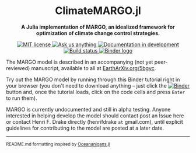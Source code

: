 <!-- Title -->
<h1 align="center">
  ClimateMARGO.jl
</h1>

<!-- description -->
<p align="center">
  <strong> A Julia implementation of <b>MARGO</b>, an idealized framework for optimization of climate change control strategies.</strong>
</p>

<!-- Information badges -->
<p align="center">
  <a href="https://mit-license.org">
    <img alt="MIT license" src="https://img.shields.io/badge/License-MIT-blue.svg?style=flat-square">
  </a>
  <a href="https://github.com/hdrake/ClimateMARGO.jl/issues/new">
    <img alt="Ask us anything" src="https://img.shields.io/badge/Ask%20us-anything-1abc9c.svg?style=flat-square">
  </a>
  <a href="https://hdrake.github.io/ClimateMARGO.jl/dev/">
    <img alt="Documentation in development" src="https://img.shields.io/badge/docs-latest-blue.svg?style=flat-square">
  </a>
  <a href="https://travis-ci.org/hdrake/ClimateMARGO.jl">
    <img alt="Build status" src="https://travis-ci.org/hdrake/ClimateMARGO.jl.svg?branch=master">
  </a>
  <a href="https://mybinder.org/v2/gh/hdrake/ClimateMARGO.jl/master?filepath=examples%2Ftutorials%2Fbasic_tutorial.ipynb">
    <img alt="Binder logo" src="https://mybinder.org/badge_logo.svg">
  </a>
  
</p>

<!-- CI/CD badges -->

The MARGO model is described in an accompanying (not yet peer-reviewed) manuscript, available to all at [EarthArXiv.org/5bgyc](https://eartharxiv.org/5bgyc/).

Try out the MARGO model by running through this Binder tutorial right in your browser (you don't need to download anything – just click the [![Binder](https://mybinder.org/badge_logo.svg)](https://mybinder.org/v2/gh/hdrake/ClimateMARGO.jl/master?filepath=examples%2Ftutorials%2Fbasic_tutorial.ipynb) button and, once the tutorial loads, click on the code cells and press ``Enter`` to run them).

MARGO is currently undocumented and still in alpha testing. Anyone interested in helping develop the model should contact post an Issue here or contact Henri F. Drake directly (henrifdrake `at` gmail.com), until explicit guidelines for contributing to the model are posted at a later date.

----
<small>README.md formatting inspired by [Oceananigans.jl](https://github.com/CliMA/Oceananigans.jl)</small>
